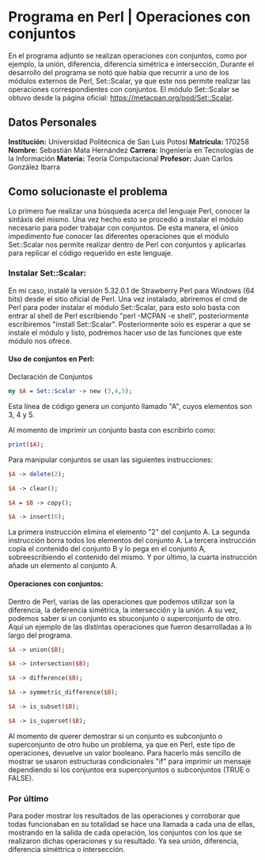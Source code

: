 # Programa en Perl | Operaciones con conjuntos
  En el programa adjunto se realizan operaciones con conjuntos, como por ejemplo, la unión, diferencia, diferencia simétrica e intersección,
  Durante el desarrollo del programa se notó que había que recurrir a uno de los módulos externos de Perl, Set::Scalar, ya que este nos permite realizar las operaciones correspondientes con conjuntos.
  El módulo Set::Scalar se obtuvo desde la página oficial: https://metacpan.org/pod/Set::Scalar.

## Datos Personales
**Institución:** Universidad Politécnica de San Luis Potosí
**Matrícula:** 170258
**Nombre:** Sebastián Mata Hernández
**Carrera:** Ingeniería en Tecnologías de la Información
**Materia:** Teoría Computacional
**Profesor:** Juan Carlos González Ibarra

## Como solucionaste el problema
Lo primero fue realizar una búsqueda acerca del lenguaje Perl, conocer la sintáxis del mismo. Una vez hecho esto se procedió a instalar el módulo necesario para poder trabajar con conjuntos.
De esta manera, el único impedimento fue conocer las diferentes operaciones que el módulo Set::Scalar nos permite realizar dentro de Perl con conjuntos y aplicarlas para replicar el código requerido en este lenguaje.

### Instalar Set::Scalar:
En mi caso, instalé la versión 5.32.0.1 de Strawberry Perl para Windows (64 bits) desde el sitio oficial de Perl.
Una vez instalado, abriremos el cmd de Perl para poder instalar el módulo Set::Scalar, para esto solo basta con entrar al shell de Perl escribiendo "perl -MCPAN -e shell", posteriormente escribiremos "install Set::Scalar".
Posteriormente solo es esperar a que se instale el módulo y listo, podremos hacer uso de las funciones que este módulo nos ofrece.

#### Uso de conjuntos en Perl:

Declaración de Conjuntos

```perl
my $A = Set::Scalar -> new (3,4,5);
```
Esta línea de código genera un conjunto llamado "A", cuyos elementos son 3, 4 y 5.

Al momento de imprimir un conjunto basta con escribirlo como:
```perl
print($A);
```

Para manipular conjuntos se usan las siguientes instrucciones:

```perl
$A -> delete(2); 

$A -> clear(); 

$A = $B -> copy(); 

$A -> insert(6); 

```
La primera instrucción elimina el elemento "2" del conjunto A.
La segunda instrucción borra todos los elementos del conjunto A.
La tercera instrucción copia el contenido del conjunto B y lo pega en el conjunto A, sobreescribiendo el contenido del mismo.
Y por último, la cuarta instrucción añade un elemento al conjunto A.

#### Operaciones con conjuntos:

Dentro de Perl, varias de las operaciones que podemos utilizar son la diferencia, la deferencia simétrica, la intersección y la unión.
A su vez, podemos saber si un conjunto es sbuconjunto o superconjunto de otro.
Aquí un ejemplo de las distintas operaciones que fueron desarrolladas a lo largo del programa.
```perl
$A -> union($B);

$A -> intersection($B);

$A -> difference($B);

$A -> symmetric_difference($B);

$A -> is_subset($B);

$A -> is_superset($B);

```

Al momento de querer demostrar si un conjunto es subconjunto o superconjunto de otro hubo un problema, ya que en Perl, este tipo de operaciones,
devuelve un valor booleano. Para hacerlo más sencillo de mostrar se usaron estructuras condicionales "if" para imprimir un mensaje dependiendo si los conjuntos era
superconjuntos o subconjuntos (TRUE o FALSE).

### Por último
Para poder mostrar los resultados de las operaciones y corroborar que todas funcionaban en su totalidad se hace una llamada a cada una
de ellas, mostrando en la salida de cada operación, los conjuntos con los que se realizaron dichas operaciones y su resultado.
Ya sea unión, diferencia, diferencia siméttrica o intersección.
